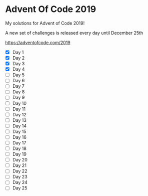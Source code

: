 # Advent Of Code 2019
My solutions for Advent of Code 2019!

A new set of challenges is released every day until December 25th

https://adventofcode.com/2019

- [X] Day 1
- [X] Day 2
- [X] Day 3
- [X] Day 4
- [ ] Day 5
- [ ] Day 6
- [ ] Day 7
- [ ] Day 8
- [ ] Day 9
- [ ] Day 10
- [ ] Day 11
- [ ] Day 12
- [ ] Day 13
- [ ] Day 14
- [ ] Day 15
- [ ] Day 16
- [ ] Day 17
- [ ] Day 18
- [ ] Day 19
- [ ] Day 20
- [ ] Day 21
- [ ] Day 22
- [ ] Day 23
- [ ] Day 24
- [ ] Day 25
